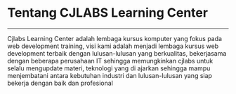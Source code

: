 # Tentang CJLABS Learning Center

---

Cjlabs Learning Center adalah lembaga kursus komputer yang fokus pada web development training, visi kami adalah menjadi lembaga kursus web development terbaik dengan lulusan-lulusan yang berkualitas, bekerjasama dengan beberapa perusahaan IT sehingga memungkinkan cjlabs untuk selalu mengupdate materi, teknologi yang di ajarkan sehingga mampu menjembatani antara kebutuhan industri dan lulusan-lulusan yang siap bekerja dengan baik dan profesional


